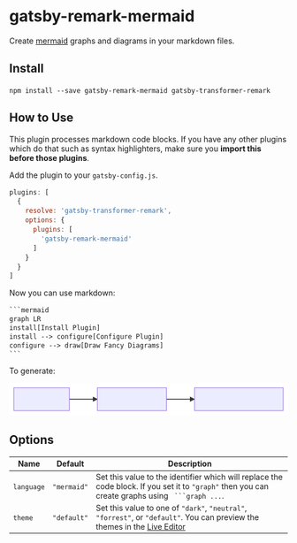 # gatsby-remark-mermaid

Create [mermaid](https://mermaidjs.github.io/) graphs and diagrams in your markdown files.

## Install

`npm install --save gatsby-remark-mermaid gatsby-transformer-remark`


## How to Use

This plugin processes markdown code blocks. If you have any other plugins which do that such as syntax highlighters,
make sure you **import this before those plugins**.

Add the plugin to your `gatsby-config.js`.
```js
plugins: [
  {
    resolve: 'gatsby-transformer-remark',
    options: {
      plugins: [
        'gatsby-remark-mermaid'
      ]
    }
  }
]
```

Now you can use markdown:

    ```mermaid
    graph LR
    install[Install Plugin] 
    install --> configure[Configure Plugin]
    configure --> draw[Draw Fancy Diagrams]
    ```

To generate: 

![example](example_graph.svg)

## Options

| Name       | Default     | Description                                                                                                                                                                   |
| ---        | ---         | ---                                                                                                                                                                           |
| `language` | `"mermaid"` | Set this value to the identifier which will replace the code block. If you set it to `"graph"` then you can create graphs using ` ```graph ...`.                              |
| `theme`    | `"default"` | Set this value to one of `"dark"`, `"neutral"`, `"forrest"`, or `"default"`. You can preview the themes in the [Live Editor](https://mermaidjs.github.io/mermaid-live-editor) |
